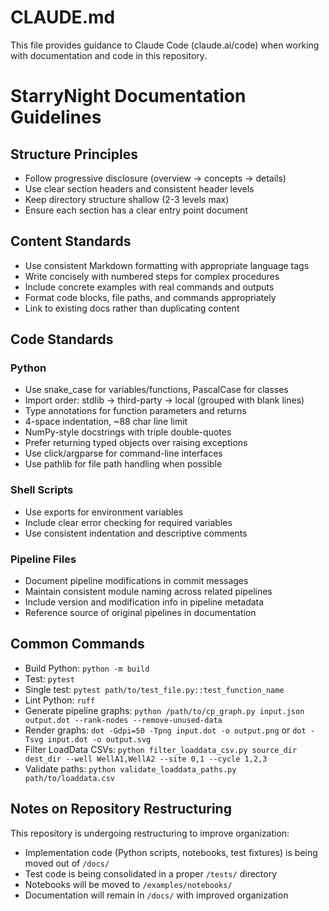 # CLAUDE.md

This file provides guidance to Claude Code (claude.ai/code) when working with documentation and code in this repository.

# StarryNight Documentation Guidelines

## Structure Principles
- Follow progressive disclosure (overview → concepts → details)
- Use clear section headers and consistent header levels
- Keep directory structure shallow (2-3 levels max)
- Ensure each section has a clear entry point document

## Content Standards
- Use consistent Markdown formatting with appropriate language tags
- Write concisely with numbered steps for complex procedures
- Include concrete examples with real commands and outputs
- Format code blocks, file paths, and commands appropriately
- Link to existing docs rather than duplicating content

## Code Standards

### Python
- Use snake_case for variables/functions, PascalCase for classes
- Import order: stdlib → third-party → local (grouped with blank lines)
- Type annotations for function parameters and returns
- 4-space indentation, ~88 char line limit
- NumPy-style docstrings with triple double-quotes
- Prefer returning typed objects over raising exceptions
- Use click/argparse for command-line interfaces
- Use pathlib for file path handling when possible

### Shell Scripts
- Use exports for environment variables
- Include clear error checking for required variables
- Use consistent indentation and descriptive comments

### Pipeline Files
- Document pipeline modifications in commit messages
- Maintain consistent module naming across related pipelines
- Include version and modification info in pipeline metadata
- Reference source of original pipelines in documentation

## Common Commands
- Build Python: `python -m build`
- Test: `pytest`
- Single test: `pytest path/to/test_file.py::test_function_name`
- Lint Python: `ruff`
- Generate pipeline graphs: `python /path/to/cp_graph.py input.json output.dot --rank-nodes --remove-unused-data`
- Render graphs: `dot -Gdpi=50 -Tpng input.dot -o output.png` or `dot -Tsvg input.dot -o output.svg`
- Filter LoadData CSVs: `python filter_loaddata_csv.py source_dir dest_dir --well WellA1,WellA2 --site 0,1 --cycle 1,2,3`
- Validate paths: `python validate_loaddata_paths.py path/to/loaddata.csv`

## Notes on Repository Restructuring
This repository is undergoing restructuring to improve organization:
- Implementation code (Python scripts, notebooks, test fixtures) is being moved out of `/docs/`
- Test code is being consolidated in a proper `/tests/` directory
- Notebooks will be moved to `/examples/notebooks/`
- Documentation will remain in `/docs/` with improved organization
